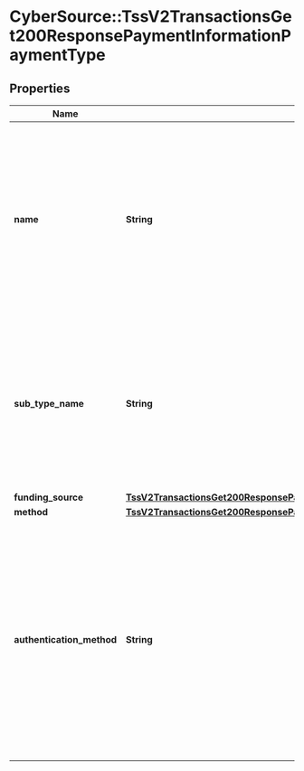 # CyberSource::TssV2TransactionsGet200ResponsePaymentInformationPaymentType

## Properties
Name | Type | Description | Notes
------------ | ------------- | ------------- | -------------
**name** | **String** | A Payment Type is an agreed means for a payee to receive legal tender from a payer. The way one pays for a commercial financial transaction. Examples: Card, Bank Transfer, Digital, Direct Debit.  | [optional] 
**sub_type_name** | **String** | SubType Name is detail information about Payment Type. Examples: For Card, if Credit or Debit or PrePaid. For Bank Transfer, if Online Bank Transfer or Wire Transfers.  | [optional] 
**funding_source** | [**TssV2TransactionsGet200ResponsePaymentInformationPaymentTypeFundingSource**](TssV2TransactionsGet200ResponsePaymentInformationPaymentTypeFundingSource.md) |  | [optional] 
**method** | [**TssV2TransactionsGet200ResponsePaymentInformationPaymentTypeMethod**](TssV2TransactionsGet200ResponsePaymentInformationPaymentTypeMethod.md) |  | [optional] 
**authentication_method** | **String** | A Payment Type Authentication Method is the means used to verify that the presenter of the Payment Type credential is an authorized user of the Payment Instrument. Examples: 3DSecure – Verified by Visa, 3DSecure – MasteCard Secure Code  | [optional] 


